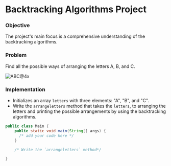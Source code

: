 # Backtracking Algorithms Project

### Objective
The project's main focus is a comprehensive understanding of the backtracking algorithms.

### Problem
Find all the possible ways of arranging the letters A, B, and C.

![ABC@4x](https://github.com/user-attachments/assets/3b4c9beb-993b-428c-9ec0-db2d09cad1cb)


### Implementation
- Initializes an array `letters` with three elements: "A", "B", and "C". 
- Write the `arrangeletters` method that takes the `letters`, to arranging the letters and printing the possible arrangements by using the backtracking algorithms.  
```java
public class Main {
    public static void main(String[] args) {
      /* add your code here */
    }

    /* Write the `arrangeletters` method*/

}
```
